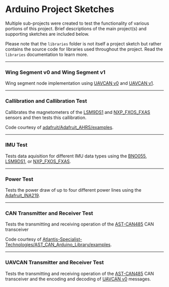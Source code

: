 # Arduino Project Sketches

Multiple sub-projects were created to test the functionality of various portions of this project. Brief descriptions of the main project(s) and supporting sketches are included below.

Please note that the `libraries` folder is not itself a project sketch but rather contains the source code for libraries used throughout the project. Read the `libraries` documentation to learn more.

---

### Wing Segment v0 and Wing Segment v1

Wing segment node implementation using [UAVCAN v0](https://legacy.uavcan.org/) and [UAVCAN v1](https://uavcan.org/).

---

### Callibration and Callibration Test

Callibrates the magnetometers of the [LSM9DS1](https://www.adafruit.com/product/3387) and [NXP_FXOS_FXAS](https://www.adafruit.com/product/3463) sensors and then tests this callibration.

Code courtesy of [adafruit/Adafruit_AHRS/examples](https://github.com/adafruit/Adafruit_AHRS).

---

### IMU Test

Tests data aquisition for different IMU data types using the [BNO055](https://www.adafruit.com/product/2472), [LSM9DS1](https://www.adafruit.com/product/3387), or [NXP_FXOS_FXAS](https://www.adafruit.com/product/3463).

---

### Power Test

Tests the power draw of up to four different power lines using the [Adafruit_INA219](https://www.adafruit.com/product/904).

---

### CAN Transmitter and Receiver Test

Tests the transmitting and receiving operation of the [AST-CAN485](https://www.sparkfun.com/products/14483) CAN transceiver 

Code courtesy of [Atlantis-Specialist-Technologies/AST_CAN_Arduino_Library/examples](https://github.com/Atlantis-Specialist-Technologies/AST_CAN_Arduino_Library).

---

### UAVCAN Transmitter and Receiver Test

Tests the transmitting and receiving operation of the [AST-CAN485](https://www.sparkfun.com/products/14483) CAN transceiver and the encoding and decoding of [UAVCAN v0](https://legacy.uavcan.org/) messages.
